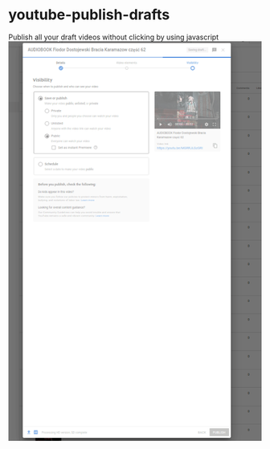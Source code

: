 # youtube-publish-drafts
Publish all your draft videos without clicking by using javascript
![quick demo](youtube-publisher-demo.gif)
